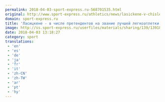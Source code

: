 ```yaml
---
permalink: 2018-04-03-sport-express.ru-568701535.html
original: http://www.sport-express.ru/athletics/news/lasickene-v-chisle-pretendentov-na-zvanie-luchshey-legkoatletki-evropy-v-marte-1391863/
domain: sport-express.ru
title: 'Ласицкене - в числе претендентов на звание лучшей легкоатлетки Европы в марте'
image: http://ss.sport-express.ru/userfiles/materials/sharing/139/1391863.jpg
date: 2018-04-03 13:18:27
category: sport
translations: 
 - 'en'
 - 'es'
 - 'de'
 - 'ja'
 - 'fr'
 - 'it'
 - 'zh-CN'
 - 'zh-TW'
 - 'ar'
 - 'pt'
 - 'hy'
---
```



